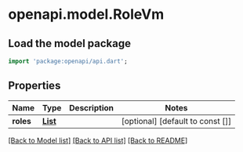 # openapi.model.RoleVm

## Load the model package
```dart
import 'package:openapi/api.dart';
```

## Properties
Name | Type | Description | Notes
------------ | ------------- | ------------- | -------------
**roles** | [**List<RoleDto>**](RoleDto.md) |  | [optional] [default to const []]

[[Back to Model list]](../README.md#documentation-for-models) [[Back to API list]](../README.md#documentation-for-api-endpoints) [[Back to README]](../README.md)


